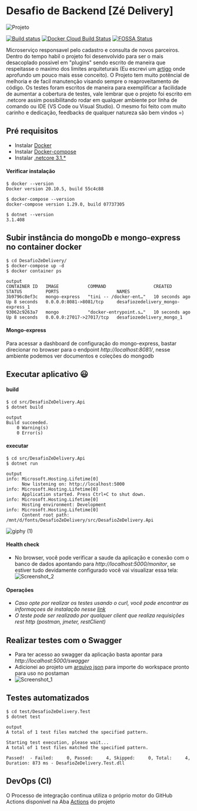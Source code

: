 # Desafio de Backend [Zé Delivery]
![Projeto](https://user-images.githubusercontent.com/13908258/117749873-ddfff400-b1e8-11eb-9dca-dd9f4e6cfaf0.png)

[![Build status](https://ci.appveyor.com/api/projects/status/0e0qfnp2kobgakl6/branch/master?svg=true)](https://ci.appveyor.com/project/natenho/mockaco/branch/master) [![Docker Cloud Build Status](https://img.shields.io/docker/cloud/build/natenho/mockaco)](https://hub.docker.com/r/natenho/mockaco)
[![FOSSA Status](https://app.fossa.com/api/projects/git%2Bgithub.com%2Fnatenho%2FMockaco.svg?type=shield)](https://app.fossa.com/projects/git%2Bgithub.com%2Fnatenho%2FMockaco?ref=badge_shield)

Microserviço responsavel pelo cadastro e consulta de novos parceiros. 
Dentro do tempo habil o projeto foi desenvolvido para ser o mais desacoplado possivel em "plugins" sendo escrito de maneira que respeitasse o maximo dos limites arquiteturais (Eu escrevi um [artigo](https://wodsonluiz.medium.com/limites-da-arquitetura-b5a088c8c50c) onde aprofundo um pouco mais esse conceito).
O Projeto tem muito potêncial de melhoria e de facil manutenção visando sempre o reaproveitamento de código. Os testes foram escritos de maneira para exemplificar a facilidade de aumentar a cobertura de testes, vale lembrar que o projeto foi escrito em .netcore assim possibilitando rodar em qualquer ambiente por linha de comando ou IDE (VS Code ou Visual Studio). O mesmo foi feito com muito carinho e dedicação, feedbacks de qualquer natureza são bem vindos =)

## Pré requisitos

- Instalar [Docker](https://www.docker.com/get-started)
- Instalar [Docker-compose](https://docs.docker.com/compose/install/)
- Instalar [.netcore 3.1.*](https://dotnet.microsoft.com/download/dotnet/3.1) 

#### Verificar instalação
```
$ docker --version
Docker version 20.10.5, build 55c4c88
```

```
$ docker-compose --version
docker-compose version 1.29.0, build 07737305
```

```
$ dotnet --version
3.1.408
```

## Subir instância do mongoDb e mongo-express no container docker
```
$ cd DesafioZeDelivery/
$ docker-compose up -d
$ docker container ps

output 
CONTAINER ID   IMAGE           COMMAND                  CREATED          STATUS         PORTS                      NAMES
3b9796c8ef3c   mongo-express   "tini -- /docker-ent…"   10 seconds ago   Up 8 seconds   0.0.0.0:8081->8081/tcp     desafiozedelivery_mongo-express_1
93062c9263a7   mongo           "docker-entrypoint.s…"   10 seconds ago   Up 8 seconds   0.0.0.0:27017->27017/tcp   desafiozedelivery_mongo_1
```

#### Mongo-express
Para acessar a dashboard de configuração do mongo-express, bastar direcionar no browser para o endpoint _http://localhost:8081/_, nesse ambiente podemos ver documentos e coleções do mongodb

## Executar aplicativo :smiley:

#### build
```
$ cd src/DesafioZeDelivery.Api
$ dotnet build 

output
Build succeeded.
    0 Warning(s)
    0 Error(s)
```

#### executar
```
$ cd src/DesafioZeDelivery.Api
$ dotnet run 

output
info: Microsoft.Hosting.Lifetime[0]
      Now listening on: http://localhost:5000
info: Microsoft.Hosting.Lifetime[0]
      Application started. Press Ctrl+C to shut down.
info: Microsoft.Hosting.Lifetime[0]
      Hosting environment: Development
info: Microsoft.Hosting.Lifetime[0]
      Content root path: /mnt/d/fonts/DesafioZeDelivery/src/DesafioZeDelivery.Api
```

![giphy (1)](https://user-images.githubusercontent.com/13908258/117663558-2aaae700-b177-11eb-830e-42366df6ae5e.gif)

#### Health check
- No browser, você pode verificar a saude da aplicação e conexão com o banco de dados apontando para _http://localhost:5000/monitor_, se estiver tudo devidamente configurado você vai visualizar essa tela: 
![Screenshot_2](https://user-images.githubusercontent.com/13908258/118570513-b3ff8200-b752-11eb-8ead-6bd3b11c7006.png)

#### Operações
- _Caso opte por realizar os testes usando o curl, você pode encontrar as informaçoes de instalação nesse [link](https://www.tecmint.com/install-curl-in-linux/)_
- _O teste pode ser realizado por qualquer client que realiza requisições rest http (postman, jmeter, restClient)_

## Realizar testes com o Swagger
- Para ter acesso ao swagger da aplicação basta apontar para _http://localhost:5000/swagger_
- Adicionei ao projeto um [arquivo json](https://github.com/wodsonluiz/DesafioZeDelivery/blob/master/Parceiro.postman_collection.json) para importe do workspace pronto para uso no postaman
- ![Screenshot_1](https://user-images.githubusercontent.com/13908258/117914869-85009080-b2ba-11eb-97c0-e4ab4d09459a.png)


## Testes automatizados
```
$ cd test/DesafioZeDelivery.Test
$ dotnet test

output
A total of 1 test files matched the specified pattern.

Starting test execution, please wait...
A total of 1 test files matched the specified pattern.

Passed!  - Failed:     0, Passed:     4, Skipped:     0, Total:     4, Duration: 873 ms - DesafioZeDelivery.Test.dll
```

## DevOps (CI)
O Processo de integração continua utiliza o próprio motor do GitHub Actions disponivel na Aba [Actions](https://github.com/wodsonluiz/DesafioZeDelivery/actions) do projeto
